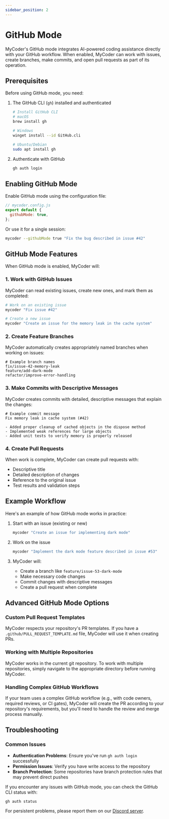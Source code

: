 ```yaml
---
sidebar_position: 2
---
```


# GitHub Mode

MyCoder's GitHub mode integrates AI-powered coding assistance directly with your GitHub workflow. When enabled, MyCoder can work with issues, create branches, make commits, and open pull requests as part of its operation.

## Prerequisites

Before using GitHub mode, you need:

1. The GitHub CLI (`gh`) installed and authenticated

   ```bash
   # Install GitHub CLI
   # macOS
   brew install gh

   # Windows
   winget install --id GitHub.cli

   # Ubuntu/Debian
   sudo apt install gh
   ```

2. Authenticate with GitHub
   ```bash
   gh auth login
   ```

## Enabling GitHub Mode

Enable GitHub mode using the configuration file:

```javascript
// mycoder.config.js
export default {
  githubMode: true,
};
```

Or use it for a single session:

```bash
mycoder --githubMode true "Fix the bug described in issue #42"
```

## GitHub Mode Features

When GitHub mode is enabled, MyCoder will:

### 1. Work with GitHub Issues

MyCoder can read existing issues, create new ones, and mark them as completed:

```bash
# Work on an existing issue
mycoder "Fix issue #42"

# Create a new issue
mycoder "Create an issue for the memory leak in the cache system"
```

### 2. Create Feature Branches

MyCoder automatically creates appropriately named branches when working on issues:

```
# Example branch names
fix/issue-42-memory-leak
feature/add-dark-mode
refactor/improve-error-handling
```

### 3. Make Commits with Descriptive Messages

MyCoder creates commits with detailed, descriptive messages that explain the changes:

```
# Example commit message
Fix memory leak in cache system (#42)

- Added proper cleanup of cached objects in the dispose method
- Implemented weak references for large objects
- Added unit tests to verify memory is properly released
```

### 4. Create Pull Requests

When work is complete, MyCoder can create pull requests with:

- Descriptive title
- Detailed description of changes
- Reference to the original issue
- Test results and validation steps

## Example Workflow

Here's an example of how GitHub mode works in practice:

1. Start with an issue (existing or new)

   ```bash
   mycoder "Create an issue for implementing dark mode"
   ```

2. Work on the issue

   ```bash
   mycoder "Implement the dark mode feature described in issue #53"
   ```

3. MyCoder will:
   - Create a branch like `feature/issue-53-dark-mode`
   - Make necessary code changes
   - Commit changes with descriptive messages
   - Create a pull request when complete

## Advanced GitHub Mode Options

### Custom Pull Request Templates

MyCoder respects your repository's PR templates. If you have a `.github/PULL_REQUEST_TEMPLATE.md` file, MyCoder will use it when creating PRs.

### Working with Multiple Repositories

MyCoder works in the current git repository. To work with multiple repositories, simply navigate to the appropriate directory before running MyCoder.

### Handling Complex GitHub Workflows

If your team uses a complex GitHub workflow (e.g., with code owners, required reviews, or CI gates), MyCoder will create the PR according to your repository's requirements, but you'll need to handle the review and merge process manually.

## Troubleshooting

### Common Issues

- **Authentication Problems**: Ensure you've run `gh auth login` successfully
- **Permission Issues**: Verify you have write access to the repository
- **Branch Protection**: Some repositories have branch protection rules that may prevent direct pushes

If you encounter any issues with GitHub mode, you can check the GitHub CLI status with:

```bash
gh auth status
```

For persistent problems, please report them on our [Discord server](https://discord.gg/5K6TYrHGHt).
